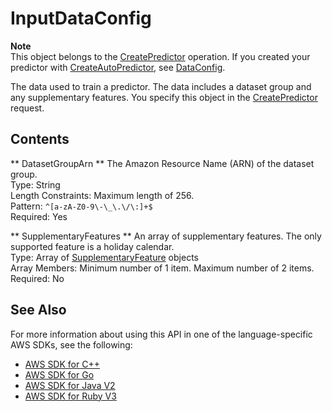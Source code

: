 # InputDataConfig<a name="API_InputDataConfig"></a>

**Note**  
This object belongs to the [CreatePredictor](API_CreatePredictor.md) operation\. If you created your predictor with [CreateAutoPredictor](API_CreateAutoPredictor.md), see [DataConfig](API_DataConfig.md)\.

The data used to train a predictor\. The data includes a dataset group and any supplementary features\. You specify this object in the [CreatePredictor](API_CreatePredictor.md) request\.

## Contents<a name="API_InputDataConfig_Contents"></a>

 ** DatasetGroupArn **   <a name="forecast-Type-InputDataConfig-DatasetGroupArn"></a>
The Amazon Resource Name \(ARN\) of the dataset group\.  
Type: String  
Length Constraints: Maximum length of 256\.  
Pattern: `^[a-zA-Z0-9\-\_\.\/\:]+$`   
Required: Yes

 ** SupplementaryFeatures **   <a name="forecast-Type-InputDataConfig-SupplementaryFeatures"></a>
An array of supplementary features\. The only supported feature is a holiday calendar\.  
Type: Array of [SupplementaryFeature](API_SupplementaryFeature.md) objects  
Array Members: Minimum number of 1 item\. Maximum number of 2 items\.  
Required: No

## See Also<a name="API_InputDataConfig_SeeAlso"></a>

For more information about using this API in one of the language\-specific AWS SDKs, see the following:
+  [AWS SDK for C\+\+](https://docs.aws.amazon.com/goto/SdkForCpp/forecast-2018-06-26/InputDataConfig) 
+  [AWS SDK for Go](https://docs.aws.amazon.com/goto/SdkForGoV1/forecast-2018-06-26/InputDataConfig) 
+  [AWS SDK for Java V2](https://docs.aws.amazon.com/goto/SdkForJavaV2/forecast-2018-06-26/InputDataConfig) 
+  [AWS SDK for Ruby V3](https://docs.aws.amazon.com/goto/SdkForRubyV3/forecast-2018-06-26/InputDataConfig) 